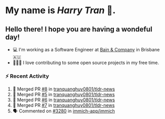 #  My name is  *Harry Tran* 👋.
## Hello there! I hope you are having a wondeful day! 

- 💻 I'm working as a Software Engineer at [Bain & Company](https://www.bain.com) in Brisbane 🇦🇺
- 👨🏻‍💻 I love contributing to some open source projects in my free time.

### :zap: Recent Activity
<!--START_SECTION:activity-->
1. 🎉 Merged PR [#8](https://github.com/tranquanghuy0801/tldr-news/pull/8) in [tranquanghuy0801/tldr-news](https://github.com/tranquanghuy0801/tldr-news)
2. 🎉 Merged PR [#5](https://github.com/tranquanghuy0801/tldr-news/pull/5) in [tranquanghuy0801/tldr-news](https://github.com/tranquanghuy0801/tldr-news)
3. 🎉 Merged PR [#6](https://github.com/tranquanghuy0801/tldr-news/pull/6) in [tranquanghuy0801/tldr-news](https://github.com/tranquanghuy0801/tldr-news)
4. 🎉 Merged PR [#7](https://github.com/tranquanghuy0801/tldr-news/pull/7) in [tranquanghuy0801/tldr-news](https://github.com/tranquanghuy0801/tldr-news)
5. 🗣 Commented on [#3280](https://github.com/immich-app/immich/issues/3280#issuecomment-1663314759) in [immich-app/immich](https://github.com/immich-app/immich)
<!--END_SECTION:activity-->

<!--

Here are some ideas to get you started:

- 🔭 I’m currently working on ...
- 🌱 I’m currently learning ...
- 👯 I’m looking to collaborate on ...
- 🤔 I’m looking for help with ...
- 💬 Ask me about ...
- 📫 How to reach me: ...
- 😄 Pronouns: ...
- ⚡ Fun fact: ...
# title 1
## title 2
### title 3
#### title 4
##### title 5
###### title 6

Text that is **bold**, *italic* and ~~strikethrough~~

* [ ] Item 2
   * [x] Sub Item 2b
* [ ] Item 1

1. Item 1
   1. Item 1
1. Item 2

| Column 1 | Column 2 | Column 3 |
| :--- | :---: | ---: |
| Row 1a | Row 1b | Row 1c |
| Row 2a | Row 2b | Row 2c |

This is a [link](https://mlh.io)

this is inline `code`, here is a block of code below 👇

```ts
const name: string = 'Eddie Jaoude';

// log name
console.log(name);
```

> I am a quote to give context

I am normal text talking about the above quote ☝️ 
-->
